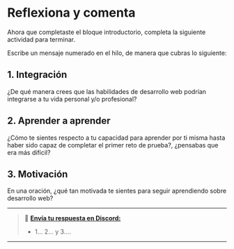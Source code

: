 # Reflexiona y comenta

Ahora que completaste el bloque introductorio, completa la siguiente actividad para terminar.

Escribe un mensaje numerado en el hilo, de manera que cubras lo siguiente:

## 1. Integración

¿De qué manera crees que las habilidades de desarrollo web podrían integrarse a tu vida personal y/o profesional?

## 2. Aprender a aprender

¿Cómo te sientes respecto a tu capacidad para aprender por ti misma hasta haber sido capaz de completar el primer reto de prueba?, ¿pensabas que era más difícil?

## 3. Motivación

En una oración, ¿qué tan motivada te sientes para seguir aprendiendo sobre desarrollo web?

---

> 💬 **[Envía tu respuesta en Discord:](https://discord.com/channels/1209273049304666113/1238552202172436613)**
> 
> - 1... 2... y 3....

---